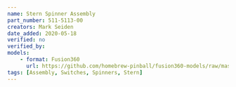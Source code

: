```yaml
---
name: Stern Spinner Assembly
part_number: 511-5113-00
creators: Mark Seiden
date_added: 2020-05-18
verified: no
verified_by:
models:
    - format: Fusion360
      url: https://github.com/homebrew-pinball/fusion360-models/raw/master/assemblies/Stern%20Spinner%20Assembly%20511-5113-00.f3d
tags: [Assembly, Switches, Spinners, Stern]
---
```

